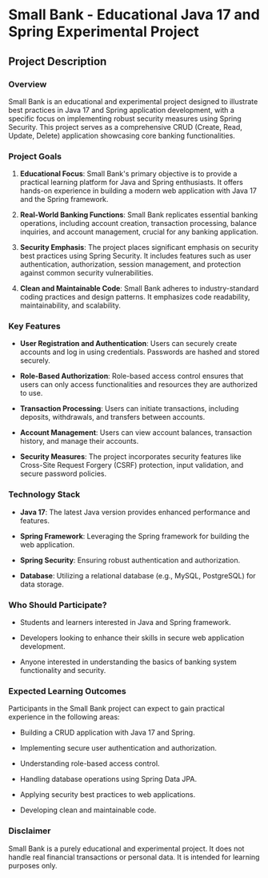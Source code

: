 # Small Bank - Educational Java 17 and Spring Experimental Project

## Project Description

### Overview

Small Bank is an educational and experimental project designed to illustrate best practices in Java 17 and Spring
application development, with a specific focus on implementing robust security measures using Spring Security. This
project serves as a comprehensive CRUD (Create, Read, Update, Delete) application showcasing core banking
functionalities.

### Project Goals

1. **Educational Focus**: Small Bank's primary objective is to provide a practical learning platform for Java and Spring
   enthusiasts. It offers hands-on experience in building a modern web application with Java 17 and the Spring
   framework.

2. **Real-World Banking Functions**: Small Bank replicates essential banking operations, including account creation,
   transaction processing, balance inquiries, and account management, crucial for any banking application.

3. **Security Emphasis**: The project places significant emphasis on security best practices using Spring Security. It
   includes features such as user authentication, authorization, session management, and protection against common
   security vulnerabilities.

4. **Clean and Maintainable Code**: Small Bank adheres to industry-standard coding practices and design patterns. It
   emphasizes code readability, maintainability, and scalability.

### Key Features

- **User Registration and Authentication**: Users can securely create accounts and log in using credentials. Passwords
  are hashed and stored securely.

- **Role-Based Authorization**: Role-based access control ensures that users can only access functionalities and
  resources they are authorized to use.

- **Transaction Processing**: Users can initiate transactions, including deposits, withdrawals, and transfers between
  accounts.

- **Account Management**: Users can view account balances, transaction history, and manage their accounts.

- **Security Measures**: The project incorporates security features like Cross-Site Request Forgery (CSRF) protection,
  input validation, and secure password policies.

### Technology Stack

- **Java 17**: The latest Java version provides enhanced performance and features.

- **Spring Framework**: Leveraging the Spring framework for building the web application.

- **Spring Security**: Ensuring robust authentication and authorization.

- **Database**: Utilizing a relational database (e.g., MySQL, PostgreSQL) for data storage.

### Who Should Participate?

- Students and learners interested in Java and Spring framework.

- Developers looking to enhance their skills in secure web application development.

- Anyone interested in understanding the basics of banking system functionality and security.

### Expected Learning Outcomes

Participants in the Small Bank project can expect to gain practical experience in the following areas:

- Building a CRUD application with Java 17 and Spring.

- Implementing secure user authentication and authorization.

- Understanding role-based access control.

- Handling database operations using Spring Data JPA.

- Applying security best practices to web applications.

- Developing clean and maintainable code.

### Disclaimer

Small Bank is a purely educational and experimental project. It does not handle real financial transactions or personal
data. It is intended for learning purposes only.
